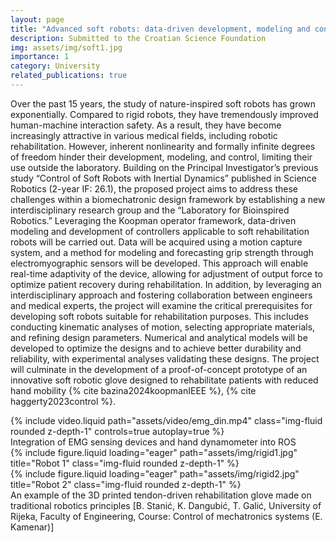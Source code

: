 ```yaml
---
layout: page
title: "Advanced soft robots: data-driven development, modeling and control"
description: Submitted to the Croatian Science Foundation
img: assets/img/soft1.jpg
importance: 1
category: University
related_publications: true
---
```


Over the past 15 years, the study of nature-inspired soft robots has grown exponentially. Compared to rigid robots, they have tremendously improved human-machine interaction safety. As a result, they have become increasingly attractive in various medical fields, including robotic rehabilitation. However, inherent nonlinearity and formally infinite degrees of freedom hinder their development, modeling, and control, limiting their use outside the laboratory. Building on the Principal Investigator’s previous study “Control of Soft Robots with Inertial Dynamics” published in Science Robotics (2-year IF: 26.1), the proposed project aims to address these challenges within a biomechatronic design framework by establishing a new interdisciplinary research group and the “Laboratory for Bioinspired Robotics.” Leveraging the Koopman operator framework, data-driven modeling and development of controllers applicable to soft rehabilitation robots will be carried out. Data will be acquired using a motion capture system, and a method for modeling and forecasting grip strength through electromyographic sensors will be developed. This approach will enable real-time adaptivity of the device, allowing for adjustment of output force to optimize patient recovery during rehabilitation. In addition, by leveraging an interdisciplinary approach and fostering collaboration between engineers and medical experts, the project will examine the critical prerequisites for developing soft robots suitable for rehabilitation purposes. This includes conducting kinematic analyses of motion, selecting appropriate materials, and refining design parameters. Numerical and analytical models will be developed to optimize the designs and to achieve better durability and reliability, with experimental analyses validating these designs. The project will culminate in the development of a proof-of-concept prototype of an innovative soft robotic glove designed to rehabilitate patients with reduced hand mobility {% cite bazina2024koopmanIEEE %}, {% cite haggerty2023control %}.

<div class="row mt-3">
    <div class="col-sm mt-3 mt-md-0">
        {% include video.liquid path="assets/video/emg_din.mp4" class="img-fluid rounded z-depth-1" controls=true autoplay=true %}
    </div>
</div>
<div class="caption">
    Integration of EMG sensing devices and hand dynamometer into ROS
</div>

<div class="row">
    <div class="col-sm mt-3 mt-md-0">
        {% include figure.liquid loading="eager" path="assets/img/rigid1.jpg" title="Robot 1" class="img-fluid rounded z-depth-1" %}
    </div>
    <div class="col-sm mt-3 mt-md-0">
        {% include figure.liquid loading="eager" path="assets/img/rigid2.jpg" title="Robot 2" class="img-fluid rounded z-depth-1" %}
    </div>
</div>
<div class="caption">
    An example of the 3D printed tendon-driven rehabilitation glove made on traditional robotics principles  [B. Stanić, K. Dangubić, T. Galić, University of Rijeka, Faculty of Engineering, Course: Control of mechatronics systems (E. Kamenar)]
</div>
